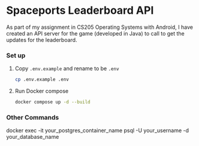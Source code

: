 # Spaceports Leaderboard API

As part of my assignment in CS205 Operating Systems with Android, I have created an API server for the game (developed in Java) to call to get the updates for the leaderboard.

### Set up

1. Copy `.env.example` and rename to be `.env`

   ```bash
   cp .env.example .env
   ```

1. Run Docker compose

   ```bash
   docker compose up -d --build
   ```

### Other Commands

docker exec -it your_postgres_container_name psql -U your_username -d your_database_name
